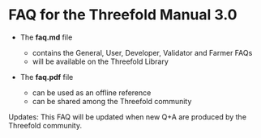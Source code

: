 # FAQ for the Threefold Manual 3.0
* The **faq.md** file 
  * contains the General, User, Developer, Validator and Farmer FAQs
  * will be available on the Threefold Library

* The **faq.pdf** file
  * can be used as an offline reference
  * can be shared among the Threefold community

Updates: This FAQ will be updated when new Q+A are produced by the Threefold community.
